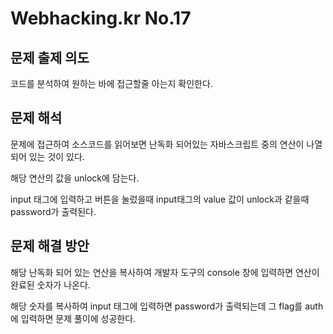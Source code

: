 # Webhacking.kr No.17

## 문제 출제 의도
코드를 분석하여 원하는 바에 접근할줄 아는지 확인한다.

## 문제 해석
문제에 접근하여 소스코드를 읽어보면 난독화 되어있는 자바스크립트 중의 연산이 나열되어 있는 것이 있다.

해당 연산의 값을 unlock에 담는다.

input 태그에 입력하고 버튼을 눌렀을때 input태그의 value 값이 unlock과 같을때 password가 출력된다.

## 문제 해결 방안
해당 난독화 되어 있는 연산을 복사하여 개발자 도구의 console 창에 입력하면 연산이 완료된 숫자가 나온다.

해당 숫자를 복사하여 input 태그에 입력하면 password가 출력되는데 그 flag를 auth에 입력하면 문제 풀이에 성공한다.